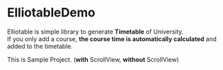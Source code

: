 # ElliotableDemo

Elliotable is simple library to generate **Timetable** of University.   
If you only add a course, **the course time is automatically calculated** and added to the timetable.   

This is Sample Project. (**with** ScrollView, **without** ScrollView)  
